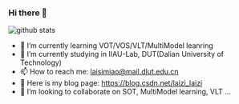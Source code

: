 ### Hi there 👋

![github stats](https://github-readme-stats.vercel.app/api?username=laisimiao&show_icons=true)
- 🌱 I’m currently learning VOT/VOS/VLT/MultiModel leanring
- 🔭 I’m currently studying in IIAU-Lab, DUT(Dalian University of Technology)
- 📫 How to reach me: laisimiao@mail.dlut.edu.cn
- 📖 Here is my blog page: https://blog.csdn.net/laizi_laizi
- 👯 I’m looking to collaborate on SOT, MultiModel learning, VLT ... 

<!--
**laisimiao/laisimiao** is a ✨ _special_ ✨ repository because its `README.md` (this file) appears on your GitHub profile.

Here are some ideas to get you started:




- 🤔 I’m looking for help with ...
- 💬 Ask me about ...
- 📫 How to reach me: ...
- 😄 Pronouns: ...
- ⚡ Fun fact: ...
-->
